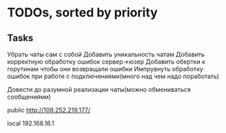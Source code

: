 # TODOs, sorted by priority
## Tasks
Убрать чаты сам с собой
Добавить уникальность чатам
Добавить корректную обработку ошибок сервер->юзер
Добавить обертки к горутинам чтобы они возвращали ошибки
Импрувнуть обработку ошибок при работе с подключениями(много над чем надо поработать)

Довести до разумной реализации чаты(можно обмениваться сообщениями)

public http://109.252.219.177/

local 192.168.16.1